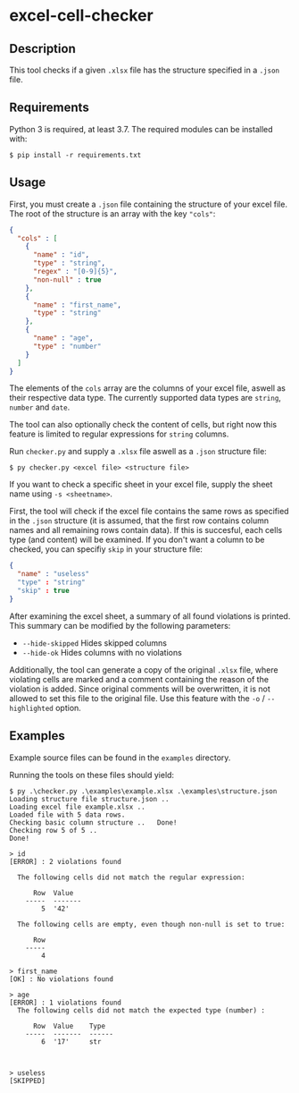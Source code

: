 # excel-cell-checker

## Description

This tool checks if a given `.xlsx` file has the structure specified in a `.json` file.

## Requirements

Python 3 is required, at least 3.7.
The required modules can be installed with:

```
$ pip install -r requirements.txt
```

## Usage

First, you must create a `.json` file containing the structure of your excel file. The root of the structure is an array with the key `"cols"`:

```json
{
  "cols" : [
    {
      "name" : "id",
      "type" : "string",
      "regex" : "[0-9]{5}",
      "non-null" : true
    },
    {
      "name" : "first_name",
      "type" : "string"
    },
    {
      "name" : "age",
      "type" : "number"
    }
  ]
}
```

The elements of the `cols` array are the columns of your excel file, aswell as their respective data type. The currently supported data types are `string`, `number` and `date`.

The tool can also optionally check the content of cells, but right now this feature is limited to regular expressions for `string` columns.

Run `checker.py` and supply a `.xlsx` file aswell as a `.json` structure file:

```
$ py checker.py <excel file> <structure file>
```

If you want to check a specific sheet in your excel file, supply the sheet name using `-s <sheetname>`.

First, the tool will check if the excel file contains the same rows as specified in the `.json` structure (it is assumed, that the first row contains column names and all remaining rows contain data). If this is succesful, each cells type (and content) will be examined.
If you don't want a column to be checked, you can specifiy `skip` in your structure file:
```json
{
  "name" : "useless"
  "type" : "string"
  "skip" : true
}
```

After examining the excel sheet, a summary of all found violations is printed.
This summary can be modified by the following parameters:
  * `--hide-skipped` Hides skipped columns
  * `--hide-ok` Hides columns with no violations

Additionally, the tool can generate a copy of the original `.xlsx` file, where violating cells are marked and a comment containing the reason of the violation is added. Since original comments will be overwritten, it is not allowed to set this file to the original file.
Use this feature with the `-o` / `--highlighted` option.

## Examples

Example source files can be found in the `examples` directory.

Running the tools on these files should yield:

```
$ py .\checker.py .\examples\example.xlsx .\examples\structure.json
Loading structure file structure.json ..
Loading excel file example.xlsx ..
Loaded file with 5 data rows.
Checking basic column structure ..   Done!
Checking row 5 of 5 ..
Done!

> id
[ERROR] : 2 violations found

  The following cells did not match the regular expression:

      Row  Value
    -----  -------
        5  '42'

  The following cells are empty, even though non-null is set to true:

      Row
    -----
        4

> first_name
[OK] : No violations found

> age
[ERROR] : 1 violations found
  The following cells did not match the expected type (number) :

      Row  Value    Type
    -----  -------  ------
        6  '17'     str



> useless
[SKIPPED]
```